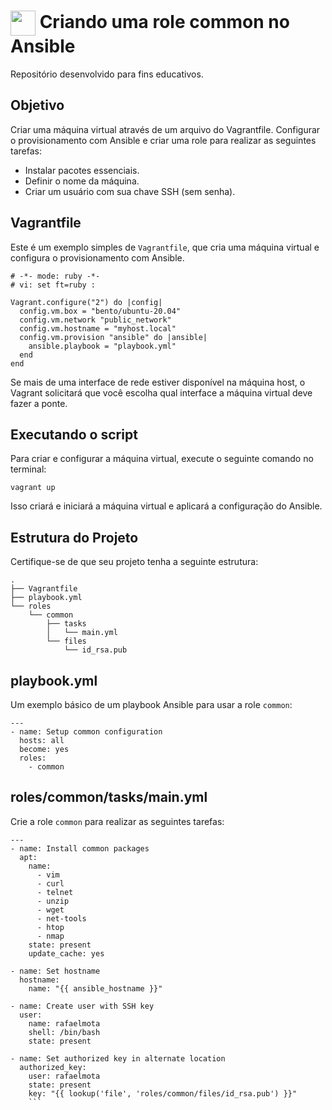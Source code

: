 <h1>
    <a href="https://www.dio.me/">
     <img align="center" width="40px" src="https://www.ansible.com/images/project-logos/ansible-core.svg"></a>
    <span> Criando uma role common no Ansible</span>
</h1>

Repositório desenvolvido para fins educativos.

## Objetivo

Criar uma máquina virtual através de um arquivo do Vagrantfile. Configurar o provisionamento com Ansible e criar uma role para realizar as seguintes tarefas:

- Instalar pacotes essenciais.
- Definir o nome da máquina.
- Criar um usuário com sua chave SSH (sem senha).

## Vagrantfile

Este é um exemplo simples de `Vagrantfile`, que cria uma máquina virtual e configura o provisionamento com Ansible.

```
# -*- mode: ruby -*-
# vi: set ft=ruby :

Vagrant.configure("2") do |config|
  config.vm.box = "bento/ubuntu-20.04"
  config.vm.network "public_network"
  config.vm.hostname = "myhost.local"
  config.vm.provision "ansible" do |ansible|
    ansible.playbook = "playbook.yml"
  end
end
```

Se mais de uma interface de rede estiver disponível na máquina host, o Vagrant solicitará que você escolha qual interface a máquina virtual deve fazer a ponte.

## Executando o script

Para criar e configurar a máquina virtual, execute o seguinte comando no terminal:

```
vagrant up
```

Isso criará e iniciará a máquina virtual e aplicará a configuração do Ansible.

## Estrutura do Projeto

Certifique-se de que seu projeto tenha a seguinte estrutura:

```
.
├── Vagrantfile
├── playbook.yml
└── roles
    └── common
        ├── tasks
        │   └── main.yml
        └── files
            └── id_rsa.pub
```

## playbook.yml

Um exemplo básico de um playbook Ansible para usar a role `common`:

```
---
- name: Setup common configuration
  hosts: all
  become: yes
  roles:
    - common
```

## roles/common/tasks/main.yml

Crie a role `common` para realizar as seguintes tarefas:

```
---
- name: Install common packages
  apt:
    name:
      - vim
      - curl
      - telnet
      - unzip
      - wget
      - net-tools
      - htop
      - nmap
    state: present
    update_cache: yes

- name: Set hostname
  hostname:
    name: "{{ ansible_hostname }}"

- name: Create user with SSH key
  user:
    name: rafaelmota
    shell: /bin/bash
    state: present

- name: Set authorized key in alternate location
  authorized_key:
    user: rafaelmota
    state: present
    key: "{{ lookup('file', 'roles/common/files/id_rsa.pub') }}"
    ```
